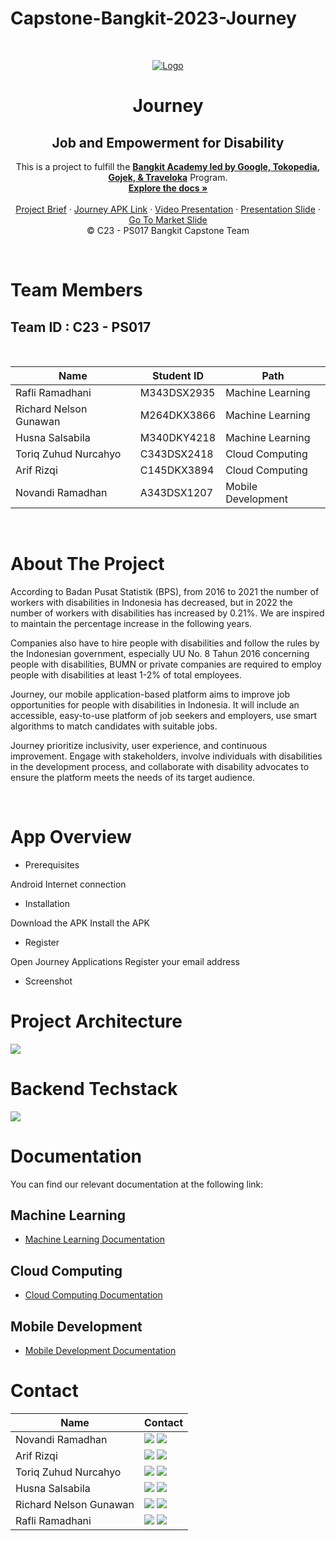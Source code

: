 # Capstone-Bangkit-2023-Journey

<!-- PROJECT LOGO -->
<br />
<p align="center">
  <a href='https://github.com/zendParadox/Capstone-Bangkit-2023-Journey'><img src='https://www.linkpicture.com/q/journey-logo.png' type='image' alt="Logo"></a>

  <h1 align="center">Journey</h1>
  <h2 align="center">
  Job and Empowerment for Disability</h2>
  
  <p align="center">
  This is a project to fulfill the  <a href="https://grow.google/intl/id_id/bangkit/"><strong>Bangkit Academy led by Google, Tokopedia, Gojek, & Traveloka</strong></a>
   Program.
    <br />
    <a href="https://github.com/zendParadox/Capstone-Bangkit-2023-Journey"><strong>Explore the docs »</strong></a>
    <br />
    <br />
    <a href="#">Project Brief</a>
    ·
    <a href="https://github.com/arifrizqi/journey-api">Journey APK Link</a>
    ·
    <a href="https://youtu.be/apmrTKdXd-Y">Video Presentation</a>
    ·
    <a href="https://docs.google.com/presentation/d/1XInrl7jMs7Ju8aCRZMpHFSq6ncE7Q2NEqiapbZJ2pLo/edit?usp=sharing ">Presentation Slide</a>
    ·
    <a href="https://docs.google.com/presentation/d/1m21gu_3h0fwAmk3wBz-XUw0o7gBa5mf0lrLBhWzu5ng/edit?usp=sharing" target="_blank">Go To Market Slide</a>
    <br />
    © C23 - PS017 Bangkit Capstone Team
  </p>
</p>
<br>

# Team Members

## Team ID : C23 - PS017

<br>

| Name                   | Student ID  | Path                |
| ---------------------- | ----------  | ------------------- |
| Rafli Ramadhani        | M343DSX2935 | Machine Learning    |
| Richard Nelson Gunawan | M264DKX3866 | Machine Learning    |
| Husna Salsabila        | M340DKY4218 | Machine Learning    |
| Toriq Zuhud Nurcahyo   | C343DSX2418 | Cloud Computing     |
| Arif Rizqi             | C145DKX3894 | Cloud Computing     |
| Novandi Ramadhan       | A343DSX1207 | Mobile Development  |

<br>

# About The Project
<p>According to Badan Pusat Statistik (BPS), from 2016 to 2021 the number of workers with disabilities in Indonesia has decreased, but in 2022 the number of workers with disabilities has increased by 0.21%. We are inspired to maintain the percentage increase in the following years. </p>

<p>Companies also have to hire people with disabilities and follow the rules by the Indonesian government, especially UU No. 8 Tahun 2016 concerning people with disabilities, BUMN or private companies are required to employ people with disabilities at least 1-2% of total employees.</p>

<p>Journey, our mobile application-based platform aims to improve job opportunities for people with disabilities in Indonesia. It will include an accessible, easy-to-use platform of job seekers and employers, use smart algorithms to match candidates with suitable jobs.</p>

<p>Journey prioritize inclusivity, user experience, and continuous improvement. Engage with stakeholders, involve individuals with disabilities in the development process, and collaborate with disability advocates to ensure the platform meets the needs of its target audience.</p>

<br>

# App Overview
- Prerequisites
<p> Android
Internet connection <p>

- Installation
<p> Download the APK
Install the APK <p>

- Register
<p> Open Journey Applications
Register your email address <p>

- Screenshot

# Project Architecture

<a href='https://www.linkpicture.com/view.php?img=LPic648c32812751d1052550205'><img src='https://www.linkpicture.com/q/project-architecture.jpg' type='image'></a>

# Backend Techstack
<a href='https://www.linkpicture.com/view.php?img=LPic648c328b34b881357147923'><img src='https://www.linkpicture.com/q/project-architecture-1.jpg' type='image'></a>

# Documentation
You can find our relevant documentation at the following link:

## Machine Learning 
- [Machine Learning Documentation](https://github.com/zendParadox/journey-ml)

## Cloud Computing 
- [Cloud Computing Documentation](https://github.com/arifrizqi/journey-api)

## Mobile Development 
- [Mobile Development Documentation](https://github.com/novandi18/journey-md)

# Contact

| Name                   | Contact                                                                                                                                                                                                                                                                                         |
| ---------------------- | ----------------------------------------------------------------------------------------------------------------------------------------------------------------------------------------------------------------------------------------------------------------------------------------------- |
| Novandi Ramadhan     | <a href="https://www.linkedin.com/in/novandi-ramadhan/"><img src="https://img.shields.io/badge/LinkedIn-0077B5?style=for-the-badge&logo=linkedin&logoColor=white" /></a> <a href="mailto:novandiramadhan80@gmail.com"><img src="https://img.shields.io/badge/Gmail-D14836?style=for-the-badge&logo=gmail&logoColor=white"></a>         |
| Arif Rizqi    | <a href="https://www.linkedin.com/in/arif-rizqi-58543221a/"><img src="https://img.shields.io/badge/LinkedIn-0077B5?style=for-the-badge&logo=linkedin&logoColor=white" /></a> <a href="mailto:arifrizqy.ar15@gmail.com"><img src="https://img.shields.io/badge/Gmail-D14836?style=for-the-badge&logo=gmail&logoColor=white"></a> |
| Toriq Zuhud Nurcahyo          | <a href="https://www.linkedin.com/in/toriq-zuhud-nurcahyo-8703a8158/"><img src="https://img.shields.io/badge/LinkedIn-0077B5?style=for-the-badge&logo=linkedin&logoColor=white" /></a> <a href="mailto:toriqzuhudnurcahyo@gmail.com"><img src="https://img.shields.io/badge/Gmail-D14836?style=for-the-badge&logo=gmail&logoColor=white"></a>                       |
| Husna Salsabila        | <a href="https://www.linkedin.com/in/husna-salsabila/"><img src="https://img.shields.io/badge/LinkedIn-0077B5?style=for-the-badge&logo=linkedin&logoColor=white" /></a> <a href="mailto:hsnsalsabilaa@gmail.com"><img src="https://img.shields.io/badge/Gmail-D14836?style=for-the-badge&logo=gmail&logoColor=white"></a>                    |
| Richard Nelson Gunawan   | <a href="https://www.linkedin.com/in/richard-nelson-gunawan-19a9011b1/"><img src="https://img.shields.io/badge/LinkedIn-0077B5?style=for-the-badge&logo=linkedin&logoColor=white" /></a> <a href="mailto:richardnelsongunawan@gmail.com"><img src="https://img.shields.io/badge/Gmail-D14836?style=for-the-badge&logo=gmail&logoColor=white"></a>                |
| Rafli Ramadhani | <a href="https://www.linkedin.com/in/rafliramadhanii/"><img src="https://img.shields.io/badge/LinkedIn-0077B5?style=for-the-badge&logo=linkedin&logoColor=white" /></a> <a href="mailto:raflirama7446@gmail.com"><img src="https://img.shields.io/badge/Gmail-D14836?style=for-the-badge&logo=gmail&logoColor=white"></a>                       |